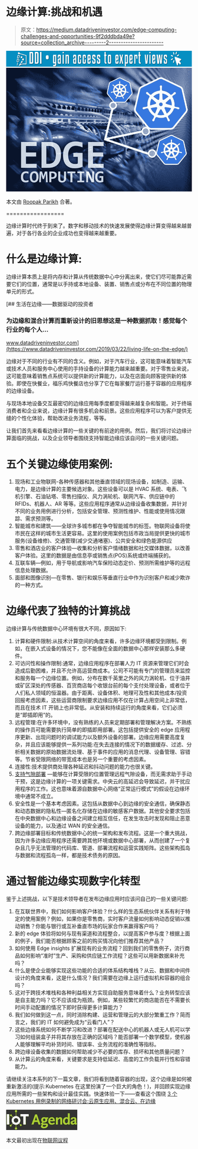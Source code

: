 # 边缘计算:挑战和机遇

> 原文：<https://medium.datadriveninvestor.com/edge-computing-challenges-and-opportunities-9f2dddbda49e?source=collection_archive---------2----------------------->

[![](img/6fa9b142f63453454730e4c56ff458f9.png)](http://www.track.datadriveninvestor.com/1B9E)![](img/7624dbb9aa7c703886b295e12f03690b.png)

本文由 [Roopak Parikh](https://platform9.com/blog/author/rparikhplatform9-net/) 合著。

=================

边缘计算时代终于到来了。数字和移动技术的快速发展使得边缘计算变得越来越普遍，对于各行各业的企业成功也变得越来越重要。

# 什么是边缘计算:

边缘计算本质上是将内存和计算从传统数据中心中分离出来，使它们尽可能靠近需要它们的位置，通常是以手持或本地设备、装置、销售点或分布在不同位置的物理单元的形式。

[](https://www.datadriveninvestor.com/2019/03/22/living-life-on-the-edge/) [## 生活在边缘——数据驱动的投资者

### 为边缘和混合计算而重新设计的旧思想这是一种数据抓取！感觉每个行业的每个人…

www.datadriveninvestor.com](https://www.datadriveninvestor.com/2019/03/22/living-life-on-the-edge/) 

边缘对于不同的行业有不同的含义。例如，对于汽车行业，这可能意味着智能汽车或技术人员和服务中心使用的手持设备的计算能力越来越重要。对于零售业来说，这可能意味着销售点系统可以提供新的计算能力，以及在店面向顾客提供新的体验。即使在快餐业，福乐鸡快餐店也分享了它在每家餐厅运行基于容器的应用程序的边缘设备。

与现场本地设备交互最密切的边缘应用每季度都变得越来越复杂和智能。对于终端消费者和企业来说，边缘计算有很多机会和前景。这些应用程序可以为客户提供无缝的个性化体验，帮助改进业务流程，等等。

让我们首先来看看边缘计算的一些关键的有前途的用例。然后，我们将讨论边缘计算面临的挑战，以及企业领导者围绕支持智能边缘应该自问的一些关键问题。

# 五个关键边缘使用案例:

1.  现场和工业物联网-各种传感器和其他垂直领域的现场设备，如制造、运输、电力，是边缘计算的主要候选对象。这些设备可以是 HVAC 系统、电表、飞机引擎、石油钻塔、零售扫描仪、风力涡轮机、联网汽车、供应链中的 RFIDs、机器人、AR 等等。这些应用程序通常从边缘设备收集数据，并针对不同的业务用例进行分析，包括安全管理、预测性维护、性能或使用情况跟踪、需求预测等。
2.  智能城市和建筑——全球许多城市都在争夺智能城市的标签。物联网设备将使市民在这样的城市生活更容易。这里的使用案例包括市政当局提供更快的城市服务(设备维修)、交通管理(减少交通堵塞)、公共安全和绿色能源供应
3.  零售和酒店业的客户体验—收集和分析客户情绪数据和社交媒体数据，以改善客户体验。这里的数据是由信息亭或销售点(POS)系统或终端捕获的。
4.  互联车辆—例如，用于导航或影响汽车保险动态定价、预测所需维护等的远程信息处理数据。
5.  面部和图像识别—在零售、银行和娱乐等垂直行业中作为识别客户和减少欺诈的一种方式。

# 边缘代表了独特的计算挑战

边缘计算与传统数据中心环境有很大不同，原因如下:

1.  计算和硬件限制:从技术计算空间的角度来看，许多边缘环境都受到限制。例如，在嵌入式设备的情况下，您不能像在全面的数据中心那样安装那么多硬件。
2.  可访问性和操作限制:通常，边缘应用程序在部署人力 IT 资源来管理它们时会造成后勤困难，并且不允许高运营商成本。公司不可能有专门的管理员来监控和服务每一个边缘位置。例如，分布在数千英里之外的风力涡轮机、位于油井或矿区深处的传感器、百货商店每个收银台前的每个支付处理设备，或者位于人们私人领域的恒温器。由于距离、设备体积、地理可及性和其他成本/投资回报考虑因素，这些运营商限制要求边缘应用不仅在计算占用空间上非常低，而且在技术 IT 开销上也非常低。从安装和持续运行的角度来看，它们必须是“即插即用”的。
3.  远程管理:在许多环境中，没有熟练的人员来定期部署和管理解决方案。不熟练的操作员可能需要执行简单的即插即用部署。这包括提供安全的 edge 应用程序更新、出现问题时的调试能力以及额外设备的部署。边缘应用需要高度复杂，并且应该能够提供一系列功能:在失去连接的情况下的数据缓存、过滤、分析相关数据的原始数据流处理、基于事件的应用的消息代理、设备管理、容错等。节省受限网络的带宽成本也是另一个重要的考虑因素。
4.  连接性:技术提供商处理各种延迟和抖动问题的能力也很关键。
5.  [支持气隙部署](https://platform9.com/blog/introducing-klusterkit-an-open-source-toolkit-to-simplify-kubernetes-deployments-on-premise-air-gapped-environments/) —能够在计算受限的位置管理远程气隙设备，而无需求助于手动干预，这是边缘计算的一项关键需求。中央云的高延迟会导致延迟，并干扰应用程序的工作。这也意味着源自数据中心网络“正常运行模式”的假设在边缘环境中通常不成立。
6.  安全性是一个基本考虑因素。这包括从数据中心到边缘的安全通信，确保静态和动态数据的隐私性—匿名化存储在边缘的敏感客户数据。其他安全要求包括在中央数据中心和边缘设备之间建立相互信任，在发生攻击时发现和阻止恶意设备的能力，以及通过 WAN 的安全通信。
7.  跨边缘部署目标和传统数据中心的统一架构和发布流程。这是一个重大挑战，因为许多边缘应用程序还需要跨其他环境或数据中心部署，从而创建了一个复杂且几乎无法管理的代码库、管道、部署流程和运营实践矩阵。这些架构孤岛与数据和流程孤岛一样，都是技术债务的原因。

# 通过智能边缘实现数字化转型

鉴于上述挑战，以下是技术领导者在发布边缘应用时应该问自己的一些关键问题:

1.  在互联世界中，我们如何影响客户体验？什么样的生态系统伙伴关系有利于特定的使用案例？例如，如果你是零售商，实时客户流量如何影响动态促销以推动销售？你能与银行或互补垂直市场的玩家合作来赢得客户吗？
2.  新的 edge 体验将如何与现有渠道和流程整合，以提高客户参与度？根据上面的例子，我们能否根据顾客之前的购买情况向他们推荐其他产品？
3.  如何使用 Edge insights 扩展现有的业务流程？回到我们的零售例子，流行商品如何影响“准时”生产、采购和供应链工作流程？这些可以用新数据来补充吗？
4.  什么是使企业能够实现这些功能的合适的体系结构堆栈？从云、数据和中间件设计的角度来看，这是什么情况？我们需要在边缘上运行虚拟机和容器的组合吗？
5.  这对于跨技术堆栈和各种利益相关方实现自助服务意味着什么？业务转型应该是自主能力吗？它不应该成为瓶颈。例如，某些较繁忙的商店能否在不需要长时间手动配置的情况下即时获得更多计算能力？
6.  我们如何做到这一点，同时消除构建、运营和管理云的大部分繁重工作？简而言之，我们的 IT 如何避免成为“云看门人”？
7.  这些边缘系统如何不断学习和改进？部署在配送中心的机器人或无人机可以学习如何组装盒子并将其存放在正确的区域吗？能否部署一个数学模型，使机器人能够理解平均补货时间、错误率、业务流程的准确性等指标。
8.  跨边缘设备收集的数据如何帮助减少不必要的库存、损坏和其他质量问题？
9.  从计算云的角度来看，关键要求是支持低延迟、高度的工作负载并行性和容错能力。

请继续关注本系列的下一篇文章，我们将看到随着容器的出现，这个边缘是如何被重新激活的(提示:Kubernetes 在这里扮演了一个巨大的角色！)，并回顾实现边缘应用所需的一些架构和设计最佳实践。快速体验一下——查看这个围绕 [3 个 Kubernetes 用例录制的网络研讨会:云原生应用、混合云、在边缘](https://platform9.com/resource/kubernetes-use-cases-cloud-native-apps-hybrid-clouds-at-the-edge/)

![](img/a96b62c12dc682a1d24b501dbbbf47a6.png)

本文最初出现在[物联网议程](https://internetofthingsagenda.techtarget.com/blog/IoT-Agenda/Edge-computing-challenges-and-opportunities)